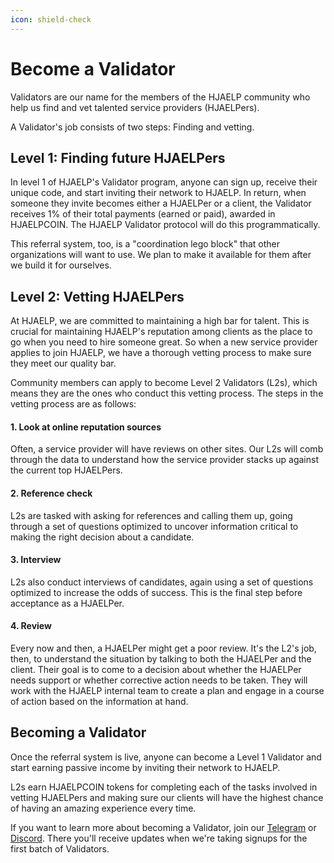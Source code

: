 ```yaml
---
icon: shield-check
---
```


# Become a Validator

Validators are our name for the members of the HJAELP community who help us find and vet talented service providers (HJAELPers). 

A Validator's job consists of two steps: Finding and vetting. 

## Level 1: Finding future HJAELPers

In level 1 of HJAELP's Validator program, anyone can sign up, receive their unique code, and start inviting their network to HJAELP. In return, when someone they invite becomes either a HJAELPer or a client, the Validator receives 1% of their total payments (earned or paid), awarded in HJAELPCOIN. The HJAELP Validator protocol will do this programmatically.

This referral system, too, is a "coordination lego block" that other organizations will want to use. We plan to make it available for them after we build it for ourselves.

## Level 2: Vetting HJAELPers

At HJAELP, we are committed to maintaining a high bar for talent. This is crucial for maintaining HJAELP's reputation among clients as the place to go when you need to hire someone great. So when a new service provider applies to join HJAELP, we have a thorough vetting process to make sure they meet our quality bar. 

Community members can apply to become Level 2 Validators (L2s), which means they are the ones who conduct this vetting process. The steps in the vetting process are as follows:

#### 1. Look at online reputation sources

Often, a service provider will have reviews on other sites. Our L2s will comb through the data to understand how the service provider stacks up against the current top HJAELPers.

#### 2. Reference check

L2s are tasked with asking for references and calling them up, going through a set of questions optimized to uncover information critical to making the right decision about a candidate.

#### 3. Interview

L2s also conduct interviews of candidates, again using a set of questions optimized to increase the odds of success. This is the final step before acceptance as a HJAELPer.

#### 4. Review

Every now and then, a HJAELPer might get a poor review. It's the L2's job, then, to understand the situation by talking to both the HJAELPer and the client. Their goal is to come to a decision about whether the HJAELPer needs support or whether corrective action needs to be taken. They will work with the HJAELP internal team to create a plan and engage in a course of action based on the information at hand.

## Becoming a Validator

Once the referral system is live, anyone can become a Level 1 Validator and start earning passive income by inviting their network to HJAELP. 

L2s earn HJAELPCOIN tokens for completing each of the tasks involved in vetting HJAELPers and making sure our clients will have the highest chance of having an amazing experience every time.

If you want to learn more about becoming a Validator, join our [Telegram](https://t.me/hjaelpcoin) or [Discord](https://discord.gg/ShEUydu9). There you'll receive updates when we're taking signups for the first batch of Validators. 